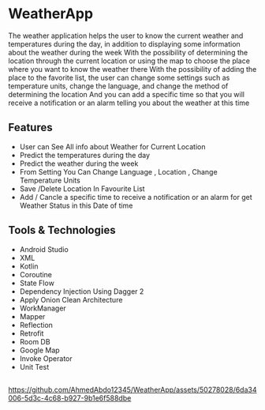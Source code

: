 # WeatherApp
The weather application helps the user to know the current weather and temperatures during the day, in addition to displaying some information about the weather during the week With the possibility of determining the location through the current location or using the map to choose the place where you want to know the weather there
With the possibility of adding the place to the favorite list, the user can change some settings such as temperature units, change the language, and change the method of determining the location
And you can add a specific time so that you will receive a notification or an alarm telling you about the weather at this time

## Features

- User can See All info about Weather for Current Location 
- Predict the temperatures during the day
- Predict the weather during the week
- From Setting You Can Change Language , Location , Change Temperature Units
- Save /Delete Location In Favourite List 
- Add / Cancle a specific time to receive a notification or an alarm for get Weather Status in this Date of time 


## Tools & Technologies

- Android Studio
- XML
- Kotlin 
- Coroutine
- State Flow
- Dependency Injection Using  Dagger 2
- Apply Onion Clean Architecture
- WorkManager
- Mapper 
- Reflection 
- Retrofit
- Room DB
- Google Map 
- Invoke Operator
- Unit Test


##

https://github.com/AhmedAbdo12345/WeatherApp/assets/50278028/6da34006-5d3c-4c68-b927-9b1e6f588dbe




